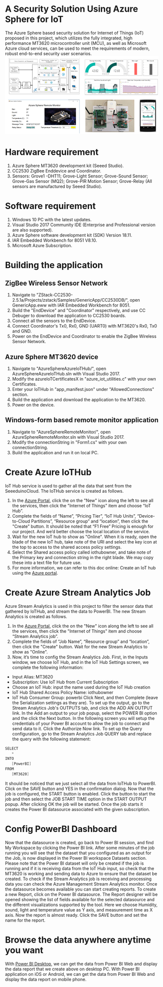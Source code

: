 # A Security Solution Using Azure Sphere for IoT
The Azure Sphere based security solution for Internet of Things (IoT) proposed in this project, which utilizes the fully integrated, high performance MT3620 microcontroller unit (MCU), as well as Microsoft Azure cloud services, can be used to meet the requirements of modern, robust end-to-end security user scenarios.
![image](https://github.com/shijiong/A-Security-Solution-Using-Azure-Sphere-for-IoT/blob/master/Cover.png)

# Hardware requirement
1. Azure Sphere MT3620 development kit (Seeed Studio).
2. CC2530 ZigBee Enddevice and Coordinator.
3. Sensors: Grove1 -DHT11; Grove-Light Sensor; Grove-Sound Sensor; Grove-Gas Sensor (MQ2); Grove-PIR Motion Sensor; Grove-Relay (All sensors are manufactured by Seeed Studio). 

# Software requirement
1. Windows 10 PC with the latest updates.
2. Visual Studio 2017 Community IDE (Enterprise and Professional version are also supported).
3. Azure Sphere software development kit (SDK) Version 18.11.
4. IAR Embedded Workbench for 8051 V8.10.
5. Microsoft Azure Subscription.

# Building the application
## ZigBee Wireless Sensor Network
1. Navigate to "ZStack-CC2530-2.5.1a/Projects/zstack/Samples/GenericApp/CC2530DB/", open GenericApp.eww with IAR Embedded Workbench for 8051.
2. Build the "EndDevice" and "Coordinator" respectively, and use CC Debuger to download the application to CC2530 boards.
3. Connect all the sensors to the EndDevice.
4. Connect Coordinator's Tx0, Rx0, GND (UART0) with MT3620's Rx0, Tx0 and GND.
5. Power on the EndDevice and Coordinator to enable the ZigBee Wireless Sensor Network.

## Azure Sphere MT3620 device
1. Navigate to "AzureSphereAzureIoTHub/", open AzureSphereAzureIoTHub.sln with Visual Studio 2017.
2. Modify the azureIoTCertificatesX in "azure_iot_utilities.c" with your own Certificates.
3. Enter your IoTHub in "app_manifest.json" under "AllowedConnections" section.
4. Build the application and download the application to the MT3620.
5. Power on the device.

## Windows-form based remote monitor application
1. Navigate to "AzureSphereRemoteMonitor/", open AzureSphereRemoteMonitor.sln with Visual Studio 2017.
2. Modify the connectionString in "Form1.cs" with your own connectionString.
3. Build the application and run it on local PC.

# Create Azure IoTHub
IoT Hub service is used to gather all the data that sent from the SeeeduinoCloud. The IoTHub service is created as follows.
1. In the [Azure Portal](https://portal.azure.com), click the on the "New" icon along the left to see all the services, then click the "Internet of Things" item and choose “IoT Hub”.
2. Complete the fields of “Name”, “Pricing Tier”, “IoT Hub Units”, “Device-to-Cloud Partitions”, “Resource group” and “location”, then click the "Create" button. It should be noted that “F1 Free” Pricing is enough for our project. And we’d better choose the local location of the service.
3. Wait for the new IoT hub to show as "Online". When it is ready, open the blade of the new IoT hub, take note of the URI and select the key icon at the top to access to the shared access policy settings.
4. Select the Shared access policy called iothubowner, and take note of the Primary key and connection string in the right blade. We may copy these into a text file for future use.
5. For more information, we can refer to this doc online: Create an IoT hub using the [Azure portal](https://docs.microsoft.com/en-us/azure/iot-hub/iot-hub-create-through-portal).

# Create Azure Stream Analytics Job
Azure Stream Analytics is used in this project to filter the sensor data that gathered by IoTHub, and stream the data to PowerBI. The new Stream Analytics is created as follows.
1. In the [Azure Portal](https://portal.azure.com), click the on the "New" icon along the left to see all the services, then click the "Internet of Things" item and choose “Stream Analytics job”.
2. Complete the fields of “Job Name”, “Resource group” and “location”, then click the "Create" button. Wait for the new Stream Analytics to show as "Online".
3. Now, it’s time to config the Stream Analytics Job. First, in the Inputs window, we choose IoT Hub, and in the IoT Hub Settings screen, we complete the following information:
* Input Alias: MT3620
* Subscription: Use IoT Hub from Current Subscription
* Choose an IoT Hub: input the name used during the IoT Hub creation
* IoT Hub Shared Access Policy Name: iothubowner
* IoT Hub Consumer Group: powerbi
Click Next, and then Complete (leave the Serialization settings as they are).
To set up the output, go to the Stream Analytics Job's OUTPUTS tab, and click the ADD AN OUTPUT link. In the Add an output to your job popup, select the POWER BI option and the click the Next button. In the following screen you will setup the credentials of your Power BI account to allow the job to connect and send data to it. Click the Authorize Now link. 
To set up the Query configuration, go to the Stream Analytics Job QUERY tab and replace the query with the following statement:
``` C
SELECT
   *
INTO
   [PowerBI]
FROM
   [MT3620]
``` 
It should be noticed that we just select all the data from IoTHub to PowerBI. Click on the SAVE button and YES in the confirmation dialog. Now that the job is configured, the START button is enabled. Click the button to start the job and then select the JOB START TIME option in the START OUTPUT popup. After clicking OK the job will be started. Once the job starts it creates the Power BI datasource associated with the given subscription.

# Config PowerBI Dashboard
Now that the datasource is created, go back to Power BI session, and find My Workspace by clicking the Power BI link. After some minutes of the job running you will see that the dataset that you configured as an output for the Job, is now displayed in the Power BI workspace Datasets section.
Please note that the Power BI dataset will only be created if the job is running and if it is receiving data from the IoT Hub input, so check that the MT3620 is working and sending data to Azure to ensure that the dataset be created. To check if the Stream Analytics job is receiving and processing data you can check the Azure Management Stream Analytics monitor.
Once the datasource becomes available you can start creating reports. To create a new Report, click on the Power BI datasource.
The Report designer will be opened showing the list of fields available for the selected datasource and the different visualizations supported by the tool. Here we choose Humidity, sound, light and temperature value as Y axis, and measurement time as X axis. Now the report is almost ready. Click the SAVE button and set the name for the report.

# Browse the data anywhere anytime you want
With [Power BI Desktop](https://powerbi.microsoft.com/en-us/desktop/), we can get the data from Power BI Web and display the data report that we create above on desktop PC.
With Power BI application on iOS or Android, we can get the data from Power BI Web and display the data report on mobile phone.
